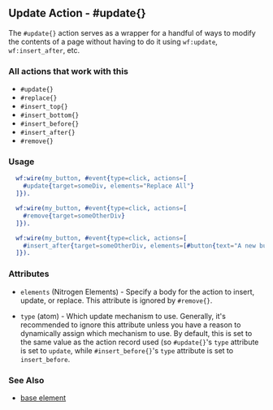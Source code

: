 

## Update Action - #update{}

  The `#update{}` action serves as a wrapper for a handful of ways to modify
  the contents of a page without having to do it using `wf:update`,
  `wf:insert_after`, etc.

### All actions that work with this

 *  `#update{}`
 *  `#replace{}`
 *  `#insert_top{}`
 *  `#insert_bottom{}`
 *  `#insert_before{}`
 *  `#insert_after{}`
 *  `#remove{}`

###  Usage

```erlang
  wf:wire(my_button, #event{type=click, actions=[
    #update{target=someDiv, elements="Replace All"}
  ]}).

```

```erlang
  wf:wire(my_button, #event{type=click, actions=[
    #remove{target=someOtherDiv}
  ]}).

```

```erlang
  wf:wire(my_button, #event{type=click, actions=[
    #insert_after{target=someOtherDiv, elements=[#button{text="A new button"}]
  ]}).

```

### Attributes

   * `elements` (Nitrogen Elements) - Specify a body for the action to insert, update, or replace. This attribute is ignored by `#remove{}`.

   * `type` (atom) - Which update mechanism to use. Generally, it's
   recommended to ignore this attribute unless you have a reason to dynamically
   assign which mechanism to use.  By default, this is set to the same value as
   the action record used (so `#update{}`'s `type` attribute is set to
   `update`, while `#insert_before{}`'s `type` attribute is set to
   `insert_before`.

### See Also

 *  [base element](./action_base.md)

